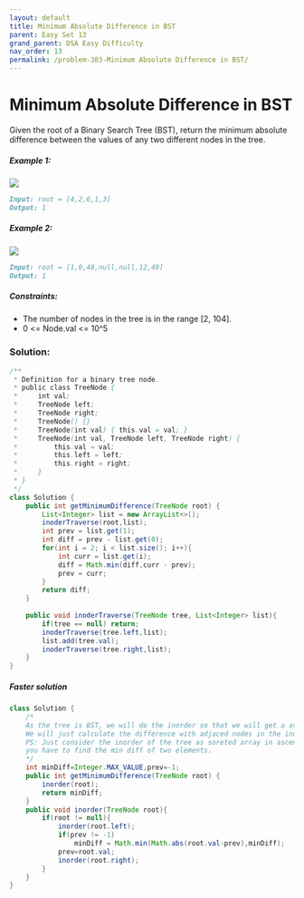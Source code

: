 ```yaml
---
layout: default
title: Minimum Absolute Difference in BST
parent: Easy Set 13
grand_parent: DSA Easy Difficulty
nav_order: 13
permalink: /problem-383-Minimum Absolute Difference in BST/
---
```

# Minimum Absolute Difference in BST
Given the root of a Binary Search Tree (BST), return the minimum absolute difference between the values of any two different nodes in the tree.

##### Example 1:
![](../../assets/images/ds/bst11.jpeg)
```markdown
Input: root = [4,2,6,1,3]
Output: 1
```
##### Example 2:
![](../../assets/images/ds/bst22.jpeg)
```markdown
Input: root = [1,0,48,null,null,12,49]
Output: 1
```
##### Constraints:
* The number of nodes in the tree is in the range [2, 104].
* 0 <= Node.val <= 10^5

### Solution:
```java
/**
 * Definition for a binary tree node.
 * public class TreeNode {
 *     int val;
 *     TreeNode left;
 *     TreeNode right;
 *     TreeNode() {}
 *     TreeNode(int val) { this.val = val; }
 *     TreeNode(int val, TreeNode left, TreeNode right) {
 *         this.val = val;
 *         this.left = left;
 *         this.right = right;
 *     }
 * }
 */
class Solution {
    public int getMinimumDifference(TreeNode root) {
        List<Integer> list = new ArrayList<>();
        inoderTraverse(root,list);
        int prev = list.get(1);
        int diff = prev - list.get(0);
        for(int i = 2; i < list.size(); i++){
            int curr = list.get(i);
            diff = Math.min(diff,curr - prev);
            prev = curr;
        }
        return diff;
    }
    
    public void inoderTraverse(TreeNode tree, List<Integer> list){
        if(tree == null) return;
        inoderTraverse(tree.left,list);
        list.add(tree.val);
        inoderTraverse(tree.right,list);
    }
}
```
##### Faster solution
```java
class Solution {
    /*
    As the tree is BST, we will do the inorder so that we will get a asceding order.
    We will just calculate the difference with adjaced nodes in the inorder.
    PS: Just consider the inorder of the tree as soreted array in ascending order and 
    you have to find the min diff of two elements.
    */
    int minDiff=Integer.MAX_VALUE,prev=-1;
    public int getMinimumDifference(TreeNode root) {
        inorder(root);
        return minDiff;
    }
    public void inorder(TreeNode root){
        if(root != null){
            inorder(root.left);
            if(prev != -1)
                minDiff = Math.min(Math.abs(root.val-prev),minDiff);
            prev=root.val;
            inorder(root.right);
        }
    }
}
```